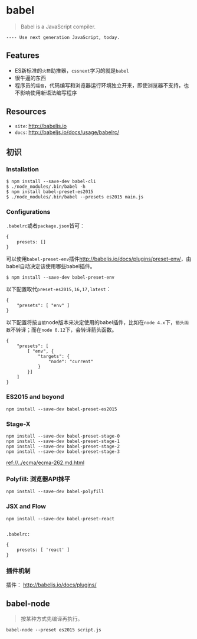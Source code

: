 # babel

> Babel is a JavaScript compiler.

`---- Use next generation JavaScript, today.`

## Features

* ES新标准的`火箭`助推器，`cssnext`学习的就是`babel`
* 很牛逼的东西
* 程序员的`福音`，代码编写和浏览器运行环境独立开来，即使浏览器不支持，也不影响使用新语法编写程序


## Resources

* `site`: <http://babeljs.io>
* `docs`: <http://babeljs.io/docs/usage/babelrc/>


## 初识


### Installation

    $ npm install --save-dev babel-cli
    $ ./node_modules/.bin/babel -h
    $ npm install babel-preset-es2015
    $ ./node_modules/.bin/babel --presets es2015 main.js


### Configurations

`.babelrc`或者`package.json`皆可：

    {
        presets: []
    }

可以使用`babel-preset-env`插件<http://babeljs.io/docs/plugins/preset-env/>，由babel自动决定该使用哪些babel插件。

    $ npm install --save-dev babel-preset-env 

以下配置取代`preset-es2015,16,17,latest`：

    {
        "presets": [ "env" ]
    }

以下配置将按`当前`node版本来决定使用的babel插件，比如在`node 4.x`下，`箭头函数`不转译；而在`node 0.12`下，会转译箭头函数。

    { 
        "presets": [
            [ "env", {
                "targets": {
                    "node": "current"
                }
            }]
        ]
    }



### ES2015 and beyond

    npm install --save-dev babel-preset-es2015


### Stage-X

    npm install --save-dev babel-preset-stage-0
    npm install --save-dev babel-preset-stage-1
    npm install --save-dev babel-preset-stage-2
    npm install --save-dev babel-preset-stage-3

<ref://../ecma/ecma-262.md.html>




### Polyfill: 浏览器API抹平

    npm install --save-dev babel-polyfill


### JSX and Flow

    npm install --save-dev babel-preset-react


    .babelrc: 

    {
        presets: [ 'react' ]
    }


### 插件机制 

插件： <http://babeljs.io/docs/plugins/>




## babel-node

> 按某种方式先编译再执行。

    babel-node --preset es2015 script.js





